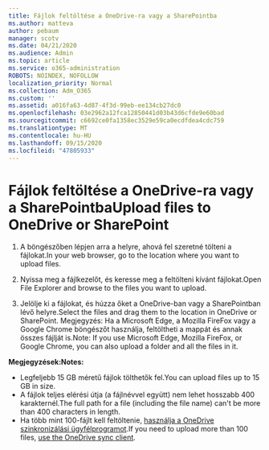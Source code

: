 ```yaml
---
title: Fájlok feltöltése a OneDrive-ra vagy a SharePointba
ms.author: matteva
author: pebaum
manager: scotv
ms.date: 04/21/2020
ms.audience: Admin
ms.topic: article
ms.service: o365-administration
ROBOTS: NOINDEX, NOFOLLOW
localization_priority: Normal
ms.collection: Adm_O365
ms.custom: ''
ms.assetid: a016fa63-4d87-4f3d-99eb-ee134cb27dc0
ms.openlocfilehash: 03e2962a12fca12850441d03b43d6cfde9e60bad
ms.sourcegitcommit: c6692ce0fa1358ec3529e59ca0ecdfdea4cdc759
ms.translationtype: MT
ms.contentlocale: hu-HU
ms.lasthandoff: 09/15/2020
ms.locfileid: "47805933"
---
```

# <a name="upload-files-to-onedrive-or-sharepoint"></a><span data-ttu-id="f14a7-102">Fájlok feltöltése a OneDrive-ra vagy a SharePointba</span><span class="sxs-lookup"><span data-stu-id="f14a7-102">Upload files to OneDrive or SharePoint</span></span>

1. <span data-ttu-id="f14a7-103">A böngészőben lépjen arra a helyre, ahová fel szeretné tölteni a fájlokat.</span><span class="sxs-lookup"><span data-stu-id="f14a7-103">In your web browser, go to the location where you want to upload files.</span></span>
    
2. <span data-ttu-id="f14a7-104">Nyissa meg a fájlkezelőt, és keresse meg a feltölteni kívánt fájlokat.</span><span class="sxs-lookup"><span data-stu-id="f14a7-104">Open File Explorer and browse to the files you want to upload.</span></span>
    
3. <span data-ttu-id="f14a7-105">Jelölje ki a fájlokat, és húzza őket a OneDrive-ban vagy a SharePointban lévő helyre.</span><span class="sxs-lookup"><span data-stu-id="f14a7-105">Select the files and drag them to the location in OneDrive or SharePoint.</span></span> <span data-ttu-id="f14a7-106">Megjegyzés: Ha a Microsoft Edge, a Mozilla FireFox vagy a Google Chrome böngészőt használja, feltöltheti a mappát és annak összes fájlját is.</span><span class="sxs-lookup"><span data-stu-id="f14a7-106">Note: If you use Microsoft Edge, Mozilla FireFox, or Google Chrome, you can also upload a folder and all the files in it.</span></span>
    
<span data-ttu-id="f14a7-107">**Megjegyzések:**</span><span class="sxs-lookup"><span data-stu-id="f14a7-107">**Notes:**</span></span>
- <span data-ttu-id="f14a7-108">Legfeljebb 15 GB méretű fájlok tölthetők fel.</span><span class="sxs-lookup"><span data-stu-id="f14a7-108">You can upload files up to 15 GB in size.</span></span> 
- <span data-ttu-id="f14a7-109">A fájlok teljes elérési útja (a fájlnévvel együtt) nem lehet hosszabb 400 karakternél.</span><span class="sxs-lookup"><span data-stu-id="f14a7-109">The full path for a file (including the file name) can't be more than 400 characters in length.</span></span> 
- <span data-ttu-id="f14a7-110">Ha több mint 100-fájlt kell feltöltenie, [használja a OneDrive szinkronizálási ügyfélprogramot](https://go.microsoft.com/fwlink/?linkid=866427).</span><span class="sxs-lookup"><span data-stu-id="f14a7-110">If you need to upload more than 100 files, [use the OneDrive sync client](https://go.microsoft.com/fwlink/?linkid=866427).</span></span> 
  

